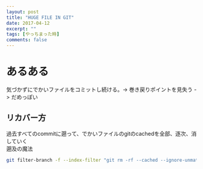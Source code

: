 ```yaml
---
layout: post
title: "HUGE FILE IN GIT"
date: 2017-04-12
excerpt: ""
tags: [やっちまった時]
comments: false
---
```


# あるある
 気づかずにでかいファイルをコミットし続ける。-> 巻き戻りポイントを見失う -> だめっぽい
 
## リカバー方
過去すべてのcommitに遡って、でかいファイルのgitのcachedを全部、逐次、消していく  
遡及の魔法
```sh 
git filter-branch -f --index-filter "git rm -rf --cached --ignore-unmatch examples/dumps.ok.ng.txt" -- --all
```
